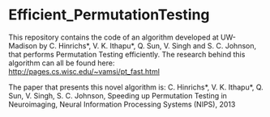 # Efficient_PermutationTesting
This repository contains the code of an algorithm developed at UW-Madison by C. Hinrichs*, V. K. Ithapu*, Q. Sun, V. Singh and S. C. Johnson, that performs Permutation Testing efficiently. The research behind this algorithm can all be found here: http://pages.cs.wisc.edu/~vamsi/pt_fast.html

The paper that presents this novel algorithm is:
C. Hinrichs*, V. K. Ithapu*, Q. Sun, V. Singh, S. C. Johnson, Speeding up Permutation Testing in Neuroimaging, Neural Information Processing Systems (NIPS), 2013 

